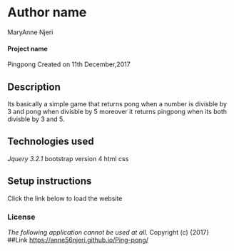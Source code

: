 # Author name
MaryAnne Njeri

#### Project name
Pingpong Created on 11th December,2017

## Description
Its basically a simple game that returns pong when a number is divisble by 3 and pong when divisble by 5 moreover it returns pingpong when its both divisble by 3 and 5.
## Technologies used
*Jquery 3.2.1*
bootstrap version 4
html
css
## Setup instructions
Click the link below to load the website

### License
*The following application cannot be used at all.*
Copyright (c) {2017}  
##Link
https://anne56njeri.github.io/Ping-pong/
